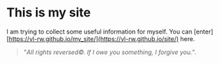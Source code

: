 # This is my site

I am trying to collect some useful information
for myself. You can [enter][https://vl-rw.github.io/my_site/](https://vl-rw.github.io/site/) here.

>"_All rights reversed©. If I owe you something, I forgive you._".
